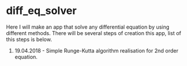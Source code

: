 # diff_eq_solver
Here I will make an app that solve any differential equation by using different methods.
There will be several steps of creation this app, list of this steps is below.
1) 19.04.2018 - Simple Runge-Kutta algorithm realisation for 2nd order equation.
